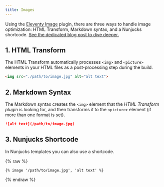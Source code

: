 ```yaml
---
title: Images
---
```


Using the [Eleventy Image](https://www.11ty.dev/docs/plugins/image/) plugin, there are three ways to handle image optimization: HTML Transform, Markdown syntax, and a Nunjucks shortcode. [See the dedicated blog post to dive deeper.](/blog/post-with-an-image/)

## **1. HTML Transform**
The HTML Transform automatically processes `<img>` and `<picture>` elements in your HTML files as a post-processing step during the build.

```html
<img src="./path/to/image.jpg" alt="alt text">
```

## **2. Markdown Syntax**

The Markdown syntax creates the `<img>` element that the _HTML Transform plugin_ is looking for, and then transforms it to the `<picture>` element (if more than one format is set).

```markdown
![alt text](/path/to/image.jpg)
```

## **3. Nunjucks Shortcode**

In Nunjucks templates you can also use a shortcode.

{% raw %}

```jinja2
{% image '/path/to/image.jpg', 'alt text' %}
```

{% endraw %}

